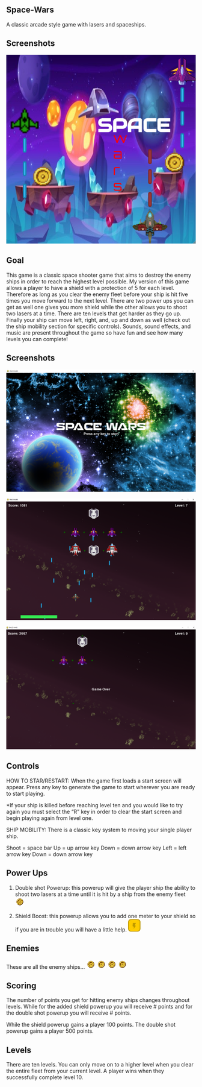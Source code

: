 ## Space-Wars
A classic arcade style game with lasers and spaceships.

## Screenshots
![Cover-art](https://raw.githubusercontent.com/KB-3/Space-Wars/main/assets/screenshots/Cover%20Art.png)

## Goal

This game is a classic space shooter game that aims to destroy the enemy ships in order to reach the highest level possible. My version of this game allows a player to have a shield with a protection of 5 for each level. Therefore as long as you clear the enemy fleet before your ship is hit five times you move forward to the next level. There are two power ups you can get as well one gives you more shield while the other allows you to shoot two lasers at a time. There are ten levels that get harder as they go up. Finally your ship can move left, right, and, up and down as well (check out the ship mobility section for specific controls). Sounds, sound effects, and music are present throughout the game so have fun and see how many levels you can complete!


## Screenshots

![Start-screen](https://raw.githubusercontent.com/KB-3/Space-Wars/main/assets/screenshots/start_screen.PNG)

![Play-screen](https://raw.githubusercontent.com/KB-3/Space-Wars/main/assets/screenshots/playing_screen.PNG)

![Loose-screen](https://raw.githubusercontent.com/KB-3/Space-Wars/main/assets/screenshots/loose_screen.PNG)


## Controls
HOW TO STAR/RESTART:
When the game first loads a start screen will appear. Press any key to generate the game to start wherever you are ready to start playing.

*If your ship is killed before reaching level ten and you would like to try again you must select the “R” key in order to clear the start screen and begin playing again from level one.

SHIP MOBILITY:
There is a classic key system to moving your single player ship.

Shoot = space bar
Up = up arrow key
Down = down arrow key
Left = left arrow key
Down = down arrow key

## Power Ups

1. Double shot Powerup: this powerup will give the player ship the ability to shoot two lasers at a time until it is hit by a ship from the enemy fleet
![doubleshot-screen](https://raw.githubusercontent.com/KB-3/Space-Wars/main/assets/images/coin%202.png)

2. Shield Boost: this powerup allows you to add one meter to your shield so if you are in trouble you will have a little help.
![shield-screen](https://raw.githubusercontent.com/KB-3/Space-Wars/main/assets/images/powerupYellow_bolt.png)

## Enemies
These are all the enemy ships…
![1-screen](https://raw.githubusercontent.com/KB-3/Space-Wars/main/assets/images/coin%202.png)
![2-screen](https://raw.githubusercontent.com/KB-3/Space-Wars/main/assets/images/coin%202.png)
![3-screen](https://raw.githubusercontent.com/KB-3/Space-Wars/main/assets/images/coin%202.png)
![4-screen](https://raw.githubusercontent.com/KB-3/Space-Wars/main/assets/images/coin%202.png)

## Scoring

The number of points you get for hitting enemy ships changes throughout levels. While for the added shield powerup you will receive # points and for the double shot powerup you will receive # points.

While the shield powerup gains a player 100 points. The double shot powerup gains a player 500 points.


## Levels

There are ten levels. You can only move on to a higher level when you clear the entire fleet from your current level. A player wins when they successfully complete level 10.



